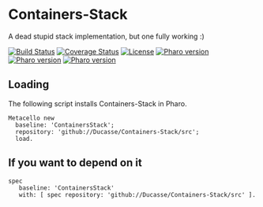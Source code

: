 # Containers-Stack
A dead stupid stack implementation, but one fully working :)

[![Build Status](https://travis-ci.com/Ducasse/Containers-Stack.svg?branch=master)](https://travis-ci.com/Ducasse/Containers-Stack)
[![Coverage Status](https://coveralls.io/repos/github//Ducasse/Containers-Stack/badge.svg?branch=master)](https://coveralls.io/github//Ducasse/Containers-Stack?branch=master)
[![License](https://img.shields.io/badge/license-MIT-blue.svg)]()
[![Pharo version](https://img.shields.io/badge/Pharo-6.1-%23aac9ff.svg)](https://pharo.org/download)
[![Pharo version](https://img.shields.io/badge/Pharo-7.0-%23aac9ff.svg)](https://pharo.org/download)
[![Pharo version](https://img.shields.io/badge/Pharo-8.0-%23aac9ff.svg)](https://pharo.org/download)
<!-- [![Build status](https://ci.appveyor.com/api/projects/status/1wdnjvmlxfbml8qo?svg=true)](https://ci.appveyor.com/project/olekscode/dataframe)  -->

## Loading 
The following script installs Containers-Stack in Pharo.

```smalltalk
Metacello new
  baseline: 'ContainersStack';
  repository: 'github://Ducasse/Containers-Stack/src';
  load.
```

## If you want to depend on it 

```smalltalk
spec 
   baseline: 'ContainersStack' 
   with: [ spec repository: 'github://Ducasse/Containers-Stack/src' ].
```

